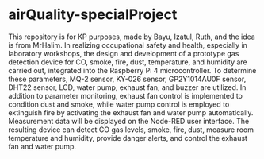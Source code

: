 # airQuality-specialProject
This repository is for KP purposes, made by Bayu, Izatul, Ruth, and the idea is from MrHalim.
In realizing occupational safety and health, especially in laboratory workshops, the design and development of a prototype gas detection device for CO, smoke, fire, dust, temperature, and humidity are carried out, integrated into the Raspberry Pi 4 microcontroller. To determine these parameters, MQ-2 sensor, KY-026 sensor, GP2Y1014AU0F sensor, DHT22 sensor, LCD, water pump, exhaust fan, and buzzer are utilized. In addition to parameter monitoring, exhaust fan control is implemented to condition dust and smoke, while water pump control is employed to extinguish fire by activating the exhaust fan and water pump automatically. Measurement data will be displayed on the Node-RED user interface. The resulting device can detect CO gas levels, smoke, fire, dust, measure room temperature and humidity, provide danger alerts, and control the exhaust fan and water pump.
